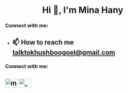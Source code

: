 <h1 align="center">Hi 👋, I'm Mina Hany</h1>

<h3 align="left">Connect with me:</h3>
<p align="left">
  
- 📫 How to reach me **talktokhushboogoel@gmail.com**
  ---
<h3 align="left">Connect with me:</h3>
<p align="left">
  
<a href="https://www.linkedin.com/in/minahany/" target="blank"><img align="center" src="https://cdn.jsdelivr.net/npm/simple-icons@3.0.1/icons/linkedin.svg" alt="minahany1" height="30" width="40" /></a>
<a href="https://www.instagram.com/mina.hany.t/" target="blank"><img align="center" src="https://cdn.jsdelivr.net/npm/simple-icons@3.0.1/icons/instagram.svg" alt="_mina.hany.t" height="30" width="40" /></a>
---
